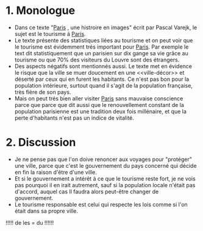 # 1. Monologue
- Dans ce texte "[Paris](./_index.md) , une histroire en images" écrit par Pascal Varejk, le sujet est le tourisme á [Paris](./_index.md). 
- Le texte présente des statistiques liées au tourisme et on peut voir que le tourisme est évidemment trés important pour [Paris](./_index.md). Par exemple le text dit statistiquement que un parisien sur dix gange sa vie grâce au tourisme ou que 70% des visiteurs du Louvre sont des étrangers.
- Des aspects négatifs sont mentionnés aussi. Le texte met en évidence le risque que la ville se muer doucement en une <<ville-décor>> et déserté par ceux qui en furent les habitants. 
Ce n'est pas bon pour la population intérieure, surtout quand il s'agit de la population française, très fière de son pays.
- Mais on peut trés bien aller visiter [Paris](./_index.md) sans mauvaise conscience parce que parce que dit aussi que le renouvellement constant de la population parisienne est une tradition deux fois millénaire, et que la perte d'habitants n'est pas un indice de vitalité.

# 2. Discussion
- Je ne pense pas que l'on doive renoncer aux voyages pour "protéger" une ville, parce que c'est le gouvernement du pays concerné qui décide en fin la raison d'être d'une ville.
- Et si le gouvernement a intérêt à ce que le tourisme reste fort, je ne vois pas pourquoi il en irait autrement, sauf si la population locale n'était pas d'accord, auquel cas Il faudra alors peut-être changer de gouvernement.
- Le tourisme responsable est celui qui respecte les lois comme si l'on était dans sa propre ville. 


!!!!! de les = du !!!!!!